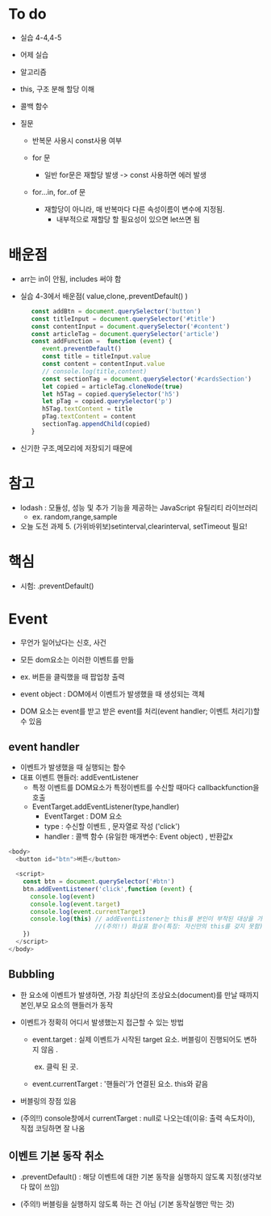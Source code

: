 # To do

* 실습 4-4,4-5
* 어제 실습
* 알고리즘
* this, 구조 분해 할당 이해
* 콜백 함수

* 질문

  * 반복문 사용시 const사용 여부

  * for 문
    * 일반 for문은 재할당 발생 -> const 사용하면 에러 발생

  * for...in, for..of 문
    * 재할당이 아니라, 매 반복마다 다른 속성이름이 변수에 지정됨.
      * 내부적으로 재할당 할 필요성이 있으면 let쓰면 됨

# 배운점

* arr는 in이 안됨, includes 써야 함

* 실습 4-3에서 배운점( value,clone,.preventDefault() )

  ```javascript
     const addBtn = document.querySelector('button')
     const titleInput = document.querySelector('#title')
     const contentInput = document.querySelector('#content')
     const articleTag = document.querySelector('article')
     const addFunction =  function (event) {
        event.preventDefault()
        const title = titleInput.value
        const content = contentInput.value 
        // console.log(title,content)
        const sectionTag = document.querySelector('#cardsSection')
        let copied = articleTag.cloneNode(true)
        let h5Tag = copied.querySelector('h5')
        let pTag = copied.querySelector('p')
        h5Tag.textContent = title
        pTag.textContent = content
        sectionTag.appendChild(copied)
     }
  ```

* 신기한 구조,메모리에 저장되기 때문에


# 참고

* lodash : 모듈성, 성능 및 추가 기능을 제공하는 JavaScript 유틸리티 라이브러리
  * ex. random,range,sample
* 오늘 도전 과제 5. (가위바위보)setinterval,clearinterval, setTimeout 필요!



# 핵심

* 시험: .preventDefault()

# Event

* 무언가 일어났다는 신호, 사건
* 모든 dom요소는 이러한 이벤트를 만듦
* ex. 버튼을 클릭했을 때 팝업창 출력
* event object : DOM에서 이벤트가 발생했을 때 생성되는 객체 

* DOM 요소는 event를 받고 받은 event를 처리(event handler; 이벤트 처리기)할 수 있음

## event handler

* 이벤트가 발생했을 때 실행되는 함수
* 대표 이벤트 핸들러: addEventListener 
  * 특정 이벤트를 DOM요소가 특정이벤트를 수신할 때마다 callbackfunction을 호출 
  * EventTarget.addEventListener(type,handler) 
    * EventTarget : DOM 요소
    * type : 수신할 이벤트 , 문자열로 작성 ('click')
    * handler : 콜백 함수 (유일한 매개변수: Event object) , 반환값x

```javascript
<body>
  <button id="btn">버튼</button>

  <script>
    const btn = document.querySelector('#btn')
    btn.addEventListener('click',function (event) {
      console.log(event)
      console.log(event.target)
      console.log(event.currentTarget)
      console.log(this) // addEventListener는 this를 본인이 부착된 대상을 가리키도록 되있음
                        //(주의!!) 화살표 함수(특징: 자신만의 this를 갖지 못함)인경우는 아님(자신을 포함하고 있는 함수의 this를 상속받기에 이 경우엔 브라우저를 가리킴)
    })
  </script>
</body>
```

## Bubbling

* 한 요소에 이벤트가 발생하면, 가장 최상단의 조상요소(document)를 만날 때까지 본인,부모 요소의 핸들러가 동작

* 이벤트가 정확히 어디서 발생했는지 접근할 수 있는 방법

  * event.target : 실제 이벤트가 시작된 target 요소. 버블링이 진행되어도 변하지 않음 .

    ​	ex. 클릭 된 곳. 

  * event.currentTarget : '핸들러'가 연결된 요소. this와 같음

* 버블링의 장점 있음

* (주의!!) console창에서 currentTarget : null로 나오는데(이유: 출력 속도차이), 직접 코딩하면 잘 나옴

## 이벤트 기본 동작 취소

* .preventDefault() : 해당 이벤트에 대한 기본 동작을 실행하지 않도록 지정(생각보다 많이 쓰임)

* (주의!) 버블링을 실행하지 않도록 하는 건 아님 (기본 동작실행만 막는 것)